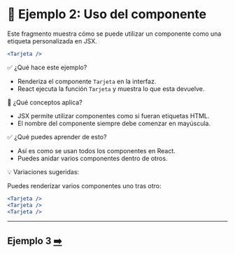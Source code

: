 # 🧪 Ejemplo 2: Uso del componente

Este fragmento muestra cómo se puede utilizar un componente como una etiqueta personalizada en JSX.

```jsx
<Tarjeta />
```

✅ ¿Qué hace este ejemplo?

* Renderiza el componente `Tarjeta` en la interfaz.
* React ejecuta la función `Tarjeta` y muestra lo que esta devuelve.

🧠 ¿Qué conceptos aplica?

* JSX permite utilizar componentes como si fueran etiquetas HTML.
* El nombre del componente siempre debe comenzar en mayúscula.

✅ ¿Qué puedes aprender de esto?

* Así es como se usan todos los componentes en React.
* Puedes anidar varios componentes dentro de otros.

💡 Variaciones sugeridas:

Puedes renderizar varios componentes uno tras otro:

```jsx
<Tarjeta />
<Tarjeta />
<Tarjeta />
```

---

## Ejemplo 3 [➡️](../Ejemplos/Ejemplo_3.md)
